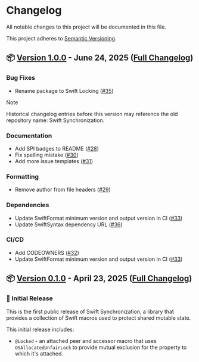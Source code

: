 # Changelog

All notable changes to this project will be documented in this file. 

This project adheres to [Semantic Versioning](https://semver.org).

## 📦 [Version 1.0.0](https://github.com/fetch-rewards/swift-locking/releases/tag/1.0.0) - June 24, 2025 ([Full Changelog](https://github.com/fetch-rewards/swift-locking/compare/0.1.0...1.0.0))

### Bug Fixes
- Rename package to Swift Locking ([#35](https://github.com/fetch-rewards/swift-locking/pull/35))

> [!NOTE]
> Historical changelog entries before this version may reference the old repository name: Swift Synchronization.

### Documentation
- Add SPI badges to README ([#28](https://github.com/fetch-rewards/swift-locking/pull/28))
- Fix spelling mistake ([#30](https://github.com/fetch-rewards/swift-locking/pull/30))
- Add more issue templates ([#31](https://github.com/fetch-rewards/swift-locking/pull/31))

### Formatting
- Remove author from file headers ([#29](https://github.com/fetch-rewards/swift-locking/pull/29))

### Dependencies
- Update SwiftFormat minimum version and output version in CI ([#33](https://github.com/fetch-rewards/swift-locking/pull/33))
- Update SwiftSyntax dependency URL ([#36](https://github.com/fetch-rewards/swift-locking/pull/36))

### CI/CD
- Add CODEOWNERS ([#32](https://github.com/fetch-rewards/swift-locking/pull/32))
- Update SwiftFormat minimum version and output version in CI ([#33](https://github.com/fetch-rewards/swift-locking/pull/33))

## 📦 [Version 0.1.0](https://github.com/fetch-rewards/swift-locking/releases/tag/0.1.0) - April 23, 2025 ([Full Changelog](https://github.com/fetch-rewards/swift-locking/commits/0.1.0))

### 🚀 Initial Release

This is the first public release of Swift Synchronization, a library that provides a collection of Swift macros used to protect shared mutable state.

This initial release includes:

- `@Locked` - an attached peer and accessor macro that uses `OSAllocatedUnfairLock` to provide mutual exclusion for the property to which it's attached.
